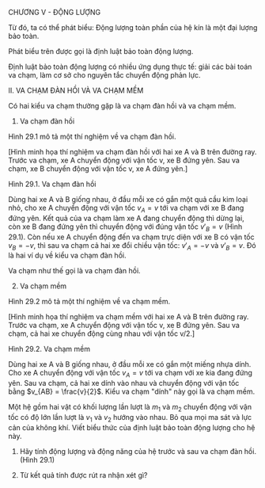CHƯƠNG V - ĐỘNG LƯỢNG

Từ đó, ta có thể phát biểu: Động lượng toàn phần của hệ kín là một đại lượng bảo toàn.

Phát biểu trên được gọi là định luật bảo toàn động lượng.

Định luật bảo toàn động lượng có nhiều ứng dụng thực tế: giải các bài toán va chạm, làm cơ sở cho nguyên tắc chuyển động phản lực.

II. VA CHẠM ĐÀN HỒI VÀ VA CHẠM MỀM

Có hai kiểu va chạm thường gặp là va chạm đàn hồi và va chạm mềm.

1. Va chạm đàn hồi

Hình 29.1 mô tả một thí nghiệm về va chạm đàn hồi.

[Hình minh họa thí nghiệm va chạm đàn hồi với hai xe A và B trên đường ray. Trước va chạm, xe A chuyển động với vận tốc v, xe B đứng yên. Sau va chạm, xe B chuyển động với vận tốc v, xe A đứng yên.]

Hình 29.1. Va chạm đàn hồi

Dùng hai xe A và B giống nhau, ở đầu mỗi xe có gắn một quả cầu kim loại nhỏ, cho xe A chuyển động với vận tốc $v_A = v$ tới va chạm với xe B đang đứng yên. Kết quả của va chạm làm xe A đang chuyển động thì dừng lại, còn xe B đang đứng yên thì chuyển động với đúng vận tốc $v'_B = v$ (Hình 29.1). Còn nếu xe A chuyển động đến va chạm trực diện với xe B có vận tốc $v_B = -v$, thì sau va chạm cả hai xe đổi chiều vận tốc: $v'_A = -v$ và $v'_B = v$. Đó là hai ví dụ về kiểu va chạm đàn hồi.

Va chạm như thế gọi là va chạm đàn hồi.

2. Va chạm mềm

Hình 29.2 mô tả một thí nghiệm về va chạm mềm.

[Hình minh họa thí nghiệm va chạm mềm với hai xe A và B trên đường ray. Trước va chạm, xe A chuyển động với vận tốc v, xe B đứng yên. Sau va chạm, cả hai xe chuyển động cùng nhau với vận tốc v/2.]

Hình 29.2. Va chạm mềm

Dùng hai xe A và B giống nhau, ở đầu mỗi xe có gắn một miếng nhựa dính. Cho xe A chuyển động với vận tốc $v_A = v$ tới va chạm với xe kia đang đứng yên. Sau va chạm, cả hai xe dính vào nhau và chuyển động với vận tốc bằng $v_{AB} = \frac{v}{2}$. Kiểu va chạm "dính" này gọi là va chạm mềm.

Một hệ gồm hai vật có khối lượng lần lượt là $m_1$ và $m_2$ chuyển động với vận tốc có độ lớn lần lượt là $v_1$ và $v_2$ hướng vào nhau. Bỏ qua mọi ma sát và lực cản của không khí. Viết biểu thức của định luật bảo toàn động lượng cho hệ này.

1. Hãy tính động lượng và động năng của hệ trước và sau va chạm đàn hồi. (Hình 29.1)

2. Từ kết quả tính được rút ra nhận xét gì?